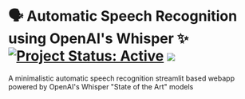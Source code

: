 # 🗣 Automatic Speech Recognition using OpenAI's Whisper ✨ [![Project Status: Active](https://www.repostatus.org/badges/latest/active.svg)](https://www.repostatus.org/#active) [![](https://img.shields.io/badge/Prateek-Ralhan-brightgreen.svg?colorB=ff0000)](https://prateekralhan.github.io/)
A minimalistic automatic speech recognition streamlit based webapp powered by OpenAI's Whisper "State of the Art" models
